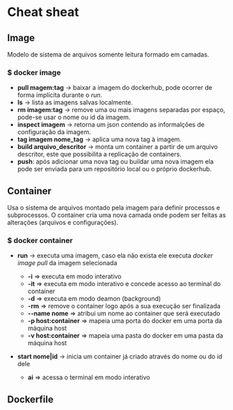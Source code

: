 # Cheat sheat

## Image

Modelo de sistema de arquivos somente leitura formado em camadas.

### $ docker image
- **pull magem:tag** -> baixar a imagem do dockerhub, pode ocorrer de forma implícita durante o *run*.
- **ls** -> lista as imagens salvas localmente.
- **rm imagem:tag** -> remove uma ou mais imagens separadas por espaço, pode-se usar o nome ou id da imagem.
- **inspect imagem** -> retorna um json contendo as informalções de configuração da imagem.
- **tag imagem nome_tag** -> aplica uma nova tag à imagem.
- **build arquivo_descritor** -> monta um container a partir de um arquivo descritor, este que possibilita a replicação de containers.
- **push**: após adicionar uma nova tag ou buildar uma nova imagem ela pode ser enviada para um repositório local ou o próprio dockerhub.


## Container

Usa o sistema de arquivos montado pela imagem para definir processos e subprocessos. O container cria uma nova camada onde podem ser feitas as alterações (arquivos e configurações).

### $ docker container
- **run** -> executa uma imagem, caso ela não exista ele executa *docker image pull* da imagem selecionada
  - **-i** => executa em modo interativo
  - **-it** => executa em modo interativo e concede acesso ao terminal do container
  - **-d** => executa em modo deamon (background)
  - **-rm** => remove o container logo após a sua execução ser finalizada
  - **--name nome** => atribui um nome ao container que será executado
  - **-p host:container** => mapeia uma porta do docker em uma porta da máquina host
  - **-v host:container** => mapeia uma pasta do docker em uma pasta da máquina host

- **start nome|id** -> inicia um container já criado através do nome ou do id dele
  - **ai** => acessa o terminal em modo interativo

## Dockerfile
